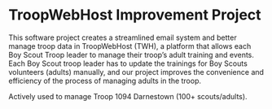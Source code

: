 # TroopWebHost Improvement Project

This software project creates a streamlined email system and better manage troop data in TroopWebHost (TWH), a platform that allows each Boy Scout Troop leader to manage their troop’s adult training and events. Each Boy Scout troop leader has to update the trainings for Boy Scouts volunteers (adults) manually, and our project improves the convenience and efficiency of the process of managing adults in the troop.

Actively used to manage Troop 1094 Darnestown (100+ scouts/adults).
